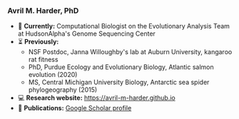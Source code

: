 ### Avril M. Harder, PhD 
- 🧬 **Currently:** Computational Biologist on the Evolutionary Analysis Team at HudsonAlpha's Genome Sequencing Center </br>
- ⏳ **Previously:**
  - NSF Postdoc, Janna Willoughby's lab at Auburn University, kangaroo rat fitness   
  - PhD, Purdue Ecology and Evolutionary Biology, Atlantic salmon evolution (2020)
  - MS, Central Michigan University Biology, Antarctic sea spider phylogeography (2015)
- 💻 **Research website:** https://avril-m-harder.github.io 
- 📑 **Publications:** [Google Scholar profile](https://scholar.google.com/citations?user=uyxk3voAAAAJ&hl=en)
